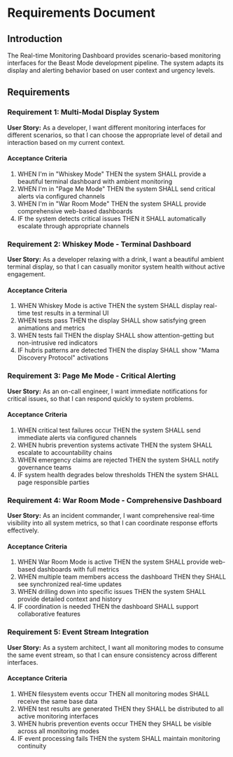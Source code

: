 # Requirements Document

## Introduction

The Real-time Monitoring Dashboard provides scenario-based monitoring interfaces for the Beast Mode development pipeline. The system adapts its display and alerting behavior based on user context and urgency levels.

## Requirements

### Requirement 1: Multi-Modal Display System

**User Story:** As a developer, I want different monitoring interfaces for different scenarios, so that I can choose the appropriate level of detail and interaction based on my current context.

#### Acceptance Criteria

1. WHEN I'm in "Whiskey Mode" THEN the system SHALL provide a beautiful terminal dashboard with ambient monitoring
2. WHEN I'm in "Page Me Mode" THEN the system SHALL send critical alerts via configured channels
3. WHEN I'm in "War Room Mode" THEN the system SHALL provide comprehensive web-based dashboards
4. IF the system detects critical issues THEN it SHALL automatically escalate through appropriate channels

### Requirement 2: Whiskey Mode - Terminal Dashboard

**User Story:** As a developer relaxing with a drink, I want a beautiful ambient terminal display, so that I can casually monitor system health without active engagement.

#### Acceptance Criteria

1. WHEN Whiskey Mode is active THEN the system SHALL display real-time test results in a terminal UI
2. WHEN tests pass THEN the display SHALL show satisfying green animations and metrics
3. WHEN tests fail THEN the display SHALL show attention-getting but non-intrusive red indicators
4. IF hubris patterns are detected THEN the display SHALL show "Mama Discovery Protocol" activations

### Requirement 3: Page Me Mode - Critical Alerting

**User Story:** As an on-call engineer, I want immediate notifications for critical issues, so that I can respond quickly to system problems.

#### Acceptance Criteria

1. WHEN critical test failures occur THEN the system SHALL send immediate alerts via configured channels
2. WHEN hubris prevention systems activate THEN the system SHALL escalate to accountability chains
3. WHEN emergency claims are rejected THEN the system SHALL notify governance teams
4. IF system health degrades below thresholds THEN the system SHALL page responsible parties

### Requirement 4: War Room Mode - Comprehensive Dashboard

**User Story:** As an incident commander, I want comprehensive real-time visibility into all system metrics, so that I can coordinate response efforts effectively.

#### Acceptance Criteria

1. WHEN War Room Mode is active THEN the system SHALL provide web-based dashboards with full metrics
2. WHEN multiple team members access the dashboard THEN they SHALL see synchronized real-time updates
3. WHEN drilling down into specific issues THEN the system SHALL provide detailed context and history
4. IF coordination is needed THEN the dashboard SHALL support collaborative features

### Requirement 5: Event Stream Integration

**User Story:** As a system architect, I want all monitoring modes to consume the same event stream, so that I can ensure consistency across different interfaces.

#### Acceptance Criteria

1. WHEN filesystem events occur THEN all monitoring modes SHALL receive the same base data
2. WHEN test results are generated THEN they SHALL be distributed to all active monitoring interfaces
3. WHEN hubris prevention events occur THEN they SHALL be visible across all monitoring modes
4. IF event processing fails THEN the system SHALL maintain monitoring continuity